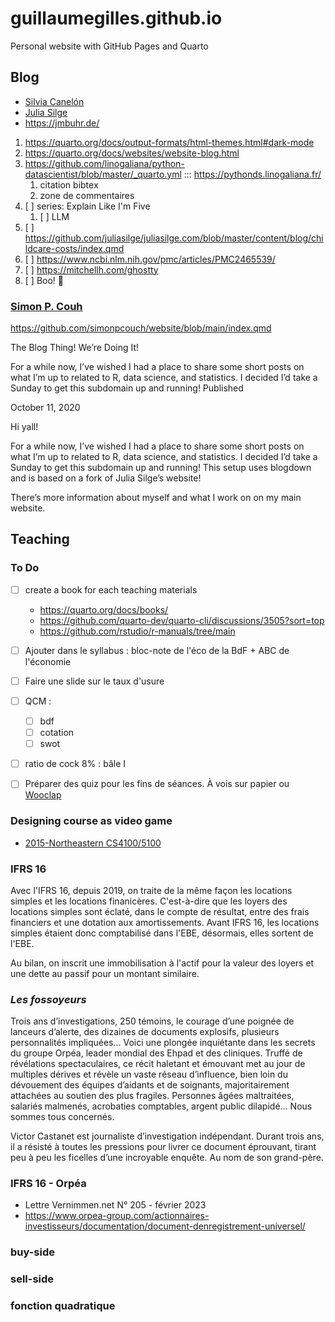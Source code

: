 # guillaumegilles.github.io

Personal website with GitHub Pages and Quarto

## Blog

- [Silvia Canelón](https://silviacanelon.com/)
- [Julia Silge](https://juliasilge.com/)
- https://jmbuhr.de/

1. https://quarto.org/docs/output-formats/html-themes.html#dark-mode
2. https://quarto.org/docs/websites/website-blog.html
3. https://github.com/linogaliana/python-datascientist/blob/master/_quarto.yml ::: https://pythonds.linogaliana.fr/
   1. citation bibtex
   2. zone de commentaires
4. [ ] series: Explain Like I'm Five
   1. [ ] LLM
5. [ ] https://github.com/juliasilge/juliasilge.com/blob/master/content/blog/childcare-costs/index.qmd
6. [ ] https://www.ncbi.nlm.nih.gov/pmc/articles/PMC2465539/
7. [ ] https://mitchellh.com/ghostty
8. [ ] Boo! 👻

### [Simon P. Couh](https://www.simonpcouch.com/)

https://github.com/simonpcouch/website/blob/main/index.qmd

The Blog Thing! We’re Doing It!

For a while now, I’ve wished I had a place to share some short posts on what I’m up to related to R, data science, and statistics. I decided I’d take a Sunday to get this subdomain up and running!
Published

October 11, 2020

Hi yall!

For a while now, I’ve wished I had a place to share some short posts on what I’m up to related to R, data science, and statistics. I decided I’d take a Sunday to get this subdomain up and running! This setup uses blogdown and is based on a fork of Julia Silge’s website!

There’s more information about myself and what I work on on my main website.

## Teaching

### To Do

- [ ] create a book for each teaching materials

  - https://quarto.org/docs/books/
  - https://github.com/quarto-dev/quarto-cli/discussions/3505?sort=top
  - https://github.com/rstudio/r-manuals/tree/main

- [ ] Ajouter dans le syllabus : bloc-note de l'éco de la BdF + ABC de l'économie
- [ ] Faire une slide sur le taux d'usure
- [ ] QCM :
  - [ ] bdf
  - [ ] cotation
  - [ ] swot
- [ ] ratio de cock 8% : bâle I
- [ ] Préparer des quiz pour les fins de séances. À vois sur papier ou [Wooclap](https://www.wooclap.com/fr/)

### Designing course as video game

- [2015-Northeastern CS4100/5100](https://mlhommet.wordpress.com/teaching/2015fai/)

### IFRS 16

Avec l'IFRS 16, depuis 2019, on traite de la même façon les locations simples
et les locations finanicères. C'est-à-dire que les loyers des locations simples
sont éclaté, dans le compte de résultat, entre des frais financiers et une
dotation aux amortissements. Avant IFRS 16, les locations simples étaient donc
comptabilisé dans l'EBE, désormais, elles sortent de l'EBE.

Au bilan, on inscrit une immobilisation à l'actif pour la valeur des loyers et une
dette au passif pour un montant similaire.

### _Les fossoyeurs_

Trois ans d’investigations, 250 témoins, le courage d’une poignée de lanceurs
d’alerte, des dizaines de documents explosifs, plusieurs personnalités impliquées…
Voici une plongée inquiétante dans les secrets du groupe Orpéa, leader mondial des
Ehpad et des cliniques. Truffé de révélations spectaculaires, ce récit haletant
et émouvant met au jour de multiples dérives et révèle un vaste réseau
d’influence, bien loin du dévouement des équipes d’aidants et de soignants,
majoritairement attachées au soutien des plus fragiles. Personnes âgées
maltraitées, salariés malmenés, acrobaties comptables, argent public dilapidé…
Nous sommes tous concernés.

Victor Castanet est journaliste d’investigation indépendant. Durant trois ans,
il a résisté à toutes les pressions pour livrer ce document éprouvant, tirant
peu à peu les ficelles d’une incroyable enquête. Au nom de son grand-père.

### IFRS 16 - Orpéa

- Lettre Vernimmen.net N° 205 - février 2023
- https://www.orpea-group.com/actionnaires-investisseurs/documentation/document-denregistrement-universel/

### buy-side

### sell-side

### fonction quadratique
